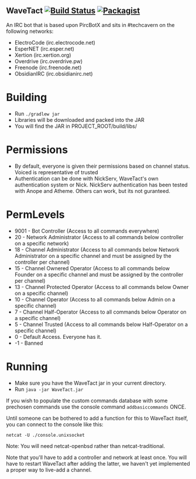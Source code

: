 WaveTact [![Build Status](https://travis-ci.org/TechCavern/WaveTact.svg?branch=master)](https://travis-ci.org/TechCavern/WaveTact) [![Packagist](https://img.shields.io/packagist/l/doctrine/orm.svg?style=flat)](https://github.com/TechCavern/WaveTact/blob/master/license.txt)
--------
An IRC bot that is based upon PircBotX and sits in #techcavern on the following networks:
- ElectroCode (irc.electrocode.net)
- EsperNET (irc.esper.net)
- Xertion (irc.xertion.org)
- Overdrive (irc.overdrive.pw)
- Freenode (irc.freenode.net)
- ObsidianIRC (irc.obsidianirc.net)

Building
========
- Run `./gradlew jar`
- Libraries will be downloaded and packed into the JAR
- You will find the JAR in PROJECT_ROOT/build/libs/

Permissions
===========
- By default, everyone is given their permissions based on channel status. Voiced is representative of trusted
- Authentication can be done with NickServ, WaveTact's own authentication system or Nick. NickServ authentication has been tested with Anope and Atheme. Others can work, but its not guranteed.

PermLevels
==========
- 9001 - Bot Controller (Access to all commands everywhere)
- 20 - Network Administrator (Access to all commands below controller on a specific network)
- 18 - Channel Administrator (Access to all commands below Network Administrator on a specific channel and must be assigned by the controller per channel)
- 15 - Channel Ownered Operator (Access to all commands below Founder on a specific channel and must be assigned by the controller per channel)
- 13 - Channel Protected Operator (Access to all commands below Owner on a specific channel)
- 10 - Channel Operator (Access to all commands below Admin on a specific channel)
- 7 - Channel Half-Operator (Access to all commands below Operator on a specific channel)
- 5 - Channel Trusted (Access to all commands below Half-Operator on a specific channel)
- 0 - Default Access. Everyone has it.
- -1 - Banned

Running
=======
- Make sure you have the WaveTact jar in your current directory.
- Run `java -jar WaveTact.jar`

If you wish to populate the custom commands database with some prechosen commands use the console command ````addbasiccommands```` ONCE.

Until someone can be bothered to add a function for this to WaveTact itself, you can connect to the console like this:
````
netcat -U ./console.unixsocket
````
Note: You will need netcat-openbsd rather than netcat-traditional.

Note that you'll have to add a controller and network at least once.
You will have to restart WaveTact after adding the latter, we haven't yet implemented a proper way to live-add a channel.
